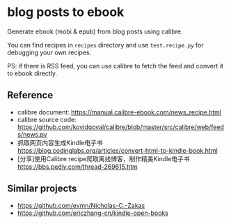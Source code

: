 # blog posts to ebook

Generate ebook (mobi & epub) from blog posts using calibre.

You can find recipes in `recipes` directory and use `test.recipe.py` for debugging your own recipes.

PS: if there is RSS feed, you can use calibre to fetch the feed and convert it to ebook directly.

## Reference
- calibre document: <https://manual.calibre-ebook.com/news_recipe.html>
- calibre source code: <https://github.com/kovidgoyal/calibre/blob/master/src/calibre/web/feeds/news.py>
- 抓取网页内容生成Kindle电子书 <https://blog.codinglabs.org/articles/convert-html-to-kindle-book.html>
- [分享]使用Calibre recipe爬取离线博客，制作精美Kindle电子书 <https://bbs.pediy.com/thread-269615.htm>

## Similar projects
- https://github.com/evmn/Nicholas-C.-Zakas
- https://github.com/ericzhang-cn/kindle-open-books
